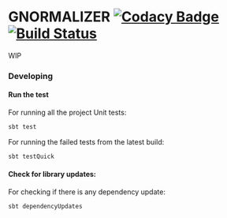 # GNORMALIZER  [![Codacy Badge](https://api.codacy.com/project/badge/Grade/dab05d9551dc46c0a33a68ae94fa7765)](https://www.codacy.com/app/Expansiva-Engineering/gnormalizer?utm_source=github.com&amp;utm_medium=referral&amp;utm_content=xavier-fernandez/gnormalizer&amp;utm_campaign=Badge_Grade) [![Build Status](https://travis-ci.org/xavier-fernandez/gnormalizer.svg?branch=master)](https://travis-ci.org/xavier-fernandez/gnormalizer)

WIP

### Developing

#### Run the test

For running all the project Unit tests:

```sh
sbt test
```

For running the failed tests from the latest build:
 
```sh
sbt testQuick
```

#### Check for library updates: 

For checking if there is any dependency update: 

```sh
sbt dependencyUpdates
```
